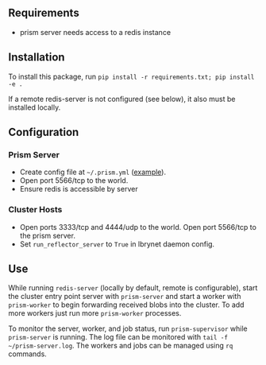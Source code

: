 ## Requirements

- prism server needs access to a redis instance


## Installation

To install this package, run `pip install -r requirements.txt; pip install -e .`

If a remote redis-server is not configured (see below), it also must be installed locally.


## Configuration

### Prism Server

- Create config file at `~/.prism.yml` ([example](https://github.com/lbryio/reflector-cluster/blob/master/prism.yml)).
- Open port 5566/tcp to the world.
- Ensure redis is accessible by server

### Cluster Hosts

- Open ports 3333/tcp and 4444/udp to the world. Open port 5566/tcp to the prism server.
- Set `run_reflector_server` to `True` in lbrynet daemon config.


## Use

While running `redis-server` (locally by default, remote is configurable), start the cluster entry point 
server with `prism-server` and start a worker with `prism-worker` to begin forwarding received blobs into the cluster. To add more workers just run more `prism-worker` processes.

To monitor the server, worker, and job status, run `prism-supervisor` while `prism-server` is running. The log file can be monitored with 
`tail -f ~/prism-server.log`. The workers and jobs can be managed using `rq` commands.
